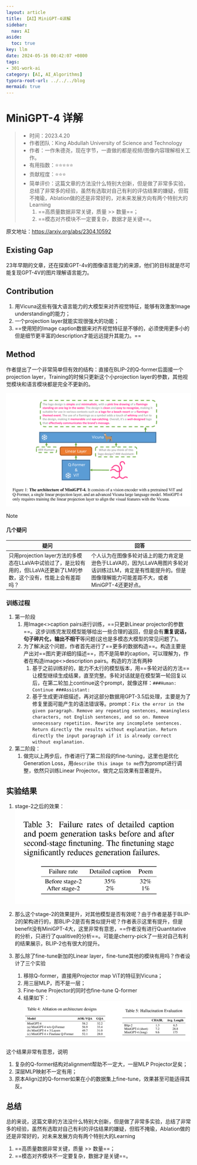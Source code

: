 ```yaml
---
layout: article
title: 【AI】MiniGPT-4详解
sidebar:
  nav: AI
aside:
  toc: true
key: llm
date: 2024-05-16 00:42:07 +0800
tags:
- 301-work-ai
category: [AI, AI_Algorithms]
typora-root-url: ../../../blog
mermaid: true
---
```

# MiniGPT-4 详解

> - 时间：2023.4.20
> - 作者团队：King Abdullah University of Science and Technology
> - 作者：一作朱德尧，现在字节，一直做的都是视频/图像内容理解相关工作。
> - 有用指数：⭐️⭐️⭐️⭐️⭐️
> - 贡献程度：⭐️⭐️⭐️
> - 简单评价：这篇文章的方法没什么特别大创新，但是做了非常多实验，总结了非常多的经验，虽然有选取对自己有利的评估结果的嫌疑，但瑕不掩瑜，Ablation做的还是非常好的，对未来发展方向有两个特别大的Learning
>   1. ==高质量数据非常关键，质量 >> 数量==；
>   2. ==模态对齐模块不一定要复杂，数据才是关键==。

原文地址：https://arxiv.org/abs/2304.10592

## Existing Gap

23年早期的文章，还在探索GPT-4v的图像语言能力的来源，他们的目标就是尽可能复现GPT-4V的图片理解语言能力。

## Contribution

1. 用Vicuna这些有强大语言能力的大模型来对齐视觉特征，能够有效激发Image understanding的能力；
2. 一个projection layer就能实现很强大的功能；
3. ==使用短的Image caption数据来对齐视觉特征是不够的，必须使用更多小的但是细节更丰富的description才能远远提升其能力。==

## Method

作者提出了一个非常简单但有效的结构：直接在BLIP-2的Q-former后面接一个projection layer，Training的时候只更新这个小projection layer的参数，其他视觉模块和语言模块都是完全不更新的。

![image-20240516144408009](/assets/images/image-20240516144408009.png)

> [!NOTE]
>
> #### 几个疑问
>
> | 疑问                                                         | 回答                                                         |
> | ------------------------------------------------------------ | ------------------------------------------------------------ |
> | 只用projection layer方法的多模态在LLaVA中试验过了，是比较有用的，但LLaVA还更新了LM的参数，这个没有，性能上会有差距吗？ | 个人认为在图像多轮对话上的能力肯定是逊色于LLaVA的，因为LLaVA用图片多轮对话训练过LM，肯定是有性能提升的。但是图像理解能力可能差距不大，或者MiniGPT-4还更好点。 |
>
> 

### 训练过程

1. 第一阶段
   1. 用Image<>caption pairs进行训练，==只更新Linear projector的参数==。这步训练完发现模型能够给出一些合理的返回，但是会有**重复说话，句子碎片化，输出不相干**等问题(这也是多模态大模型的常见问题了)。
   2. 为了解决这个问题，作者首先进行了==更多的数据构造==。构造主要是产出对==图片更详细的描述==，而不是简单的caption，可以理解为，作者在构造image<>description pairs。构造的方法有两种
      1. 基于之前训练好的，能力不太行的模型版本，用==多轮对话的方法==让模型继续生成结果，直至完整。多轮对话就是在模型第一轮回复以后，在第二轮加上continue这个prompt，就像这样：`###Human: Continue ###Assistant:`
      2. 基于生成更详细描述，再对这部分数据用GPT-3.5后处理，主要是为了修复里面可能产生的语法错误等。prompt：`Fix the error in the given paragraph. Remove any repeating sentences, meaningless characters, not English sentences, and so on. Remove unnecessary repetition. Rewrite any incomplete sentences. Return directly the results without explanation. Return directly the input paragraph if it is already correct without explanation.`
2. 第二阶段：
   1. 做完以上两步后，作者进行了第二阶段的fine-tuning，这里也是优化Generation Loss，用`describe this image to me`作为prompt进行调整，依然只训练Linear Projector。做完之后效果有显著提升。

## 实验结果

1. stage-2之后的效果：![image-20240516214315387](/assets/images/image-20240516214315387.png)

2. 那么这个stage-2的效果提升，对其他模型是否有效呢？由于作者是基于BLIP-2的架构进行的，那BLIP-2是否有类似提升呢？作者表示这里有提升，但是benefit没有MiniGPT-4大，这里非常有意思，==作者没有进行Quantitative的分析，只进行了qualitive的分析==。可能是cherry-pick了一些对自己有利的结果展示，BLIP-2也有很大的提升。
3. 那么除了fine-tune新加的Linear layer，fine-tune其他的模块有用吗？作者设计了三个实验
   1. 移除Q-former，直接用Projector map ViT的特征到Vicuna；
   2. 用三层MLP，而不是一层；
   3. Fine-tune Projector的同时也fine-tune Q-former
   4. 结果如下：![image-20240516215327438](/assets/images/image-20240516215327438.png)

这个结果非常有意思，说明

1. 复杂的Q-former结构对alignment帮助不一定大，一层MLP Projector足矣；
2. 深层MLP映射不一定有用；
3. 原本Align过的Q-former如果在小的数据集上fine-tune，效果甚至可能适得其反。

## 总结

总的来说，这篇文章的方法没什么特别大创新，但是做了非常多实验，总结了非常多的经验，虽然有选取对自己有利的评估结果的嫌疑，但瑕不掩瑜，Ablation做的还是非常好的，对未来发展方向有两个特别大的Learning

1. ==高质量数据非常关键，质量 >> 数量==；
2. ==模态对齐模块不一定要复杂，数据才是关键==。
